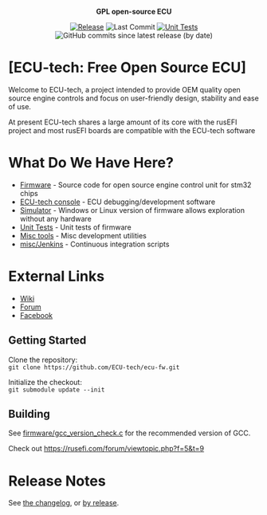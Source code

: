 <div align="center">

<b>GPL open-source ECU</b>

[![Release](https://img.shields.io/github/v/release/ECU-tech/ecu-fw?style=flat)](https://github.com/ECU-tech/ecu-fw/releases/latest) ![Last Commit](https://img.shields.io/github/last-commit/ECU-tech/ecu-fw?style=flat)
[![Unit Tests](https://img.shields.io/github/actions/workflow/status/ECU-tech/ecu-fw/build-unit-tests.yaml?label=Unit%20Tests&branch=master)](https://github.com/ECU-tech/ecu-fw/actions/workflows/build-unit-tests.yaml)
![GitHub commits since latest release (by date)](https://img.shields.io/github/commits-since/ECU-tech/ecu-fw/latest?color=blueviolet&label=Commits%20Since%20Release)

</div>

# [ECU-tech: Free Open Source ECU]

Welcome to ECU-tech, a project intended to provide OEM quality open source engine controls and focus on user-friendly design, stability and ease of use. 

At present ECU-tech shares a large amount of its core with the rusEFI project and most rusEFI boards are compatible with the ECU-tech software

# What Do We Have Here?
 * [Firmware](/firmware) - Source code for open source engine control unit for stm32 chips
 * [ECU-tech console](/java_console) - ECU debugging/development software
 * [Simulator](/simulator) - Windows or Linux version of firmware allows exploration without any hardware
 * [Unit Tests](/unit_tests) - Unit tests of firmware
 * [Misc tools](/java_tools) - Misc development utilities
 * [misc/Jenkins](/misc/jenkins) - Continuous integration scripts

# External Links

 * [Wiki](https://wiki./)
 * [Forum](https://www/forum)
 * [Facebook](https://www.facebook.com/)
<!--
 * [YouTube](https://www.youtube.com/)
-->

## Getting Started

Clone the repository:  
`git clone https://github.com/ECU-tech/ecu-fw.git`

Initialize the checkout:  
`git submodule update --init`

## Building

See [firmware/gcc_version_check.c](firmware/gcc_version_check.c) for the recommended version of GCC.

Check out https://rusefi.com/forum/viewtopic.php?f=5&t=9

# Release Notes

See [the changelog](firmware/CHANGELOG.md), or [by release](https://github.com/ECU-tech/ecu-fw/releases).
